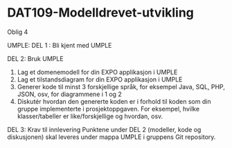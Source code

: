 # DAT109-Modelldrevet-utvikling
Oblig 4 

UMPLE: 
DEL 1 : Bli kjent med UMPLE 

DEL 2: Bruk UMPLE
1. Lag et domenemodell for din EXPO applikasjon i UMPLE 
2. Lag et tilstandsdiagram for din EXPO applikasjon i UMPLE
3. Generer kode til minst 3 forskjellige språk, for eksempel Java, SQL, PHP, JSON, osv, for diagrammene i 1 og 2
4. Diskutér hvordan den genererte koden er i forhold til koden som din gruppe implementerte i prosjektoppgaven. For eksempel, hvilke klasser/tabeller er like/forskjellige og hvordan, osv.

DEL 3: Krav til innlevering
Punktene under DEL 2 (modeller, kode og diskusjonen) skal leveres under mappa UMPLE i gruppens Git repository.
